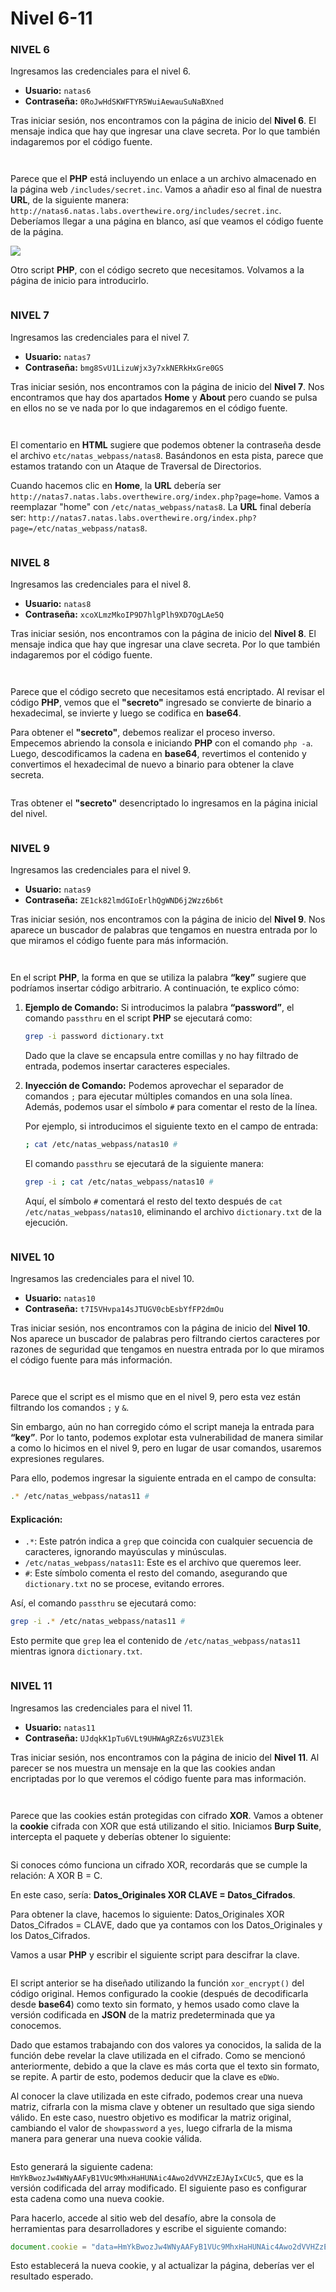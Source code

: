 # Nivel 6-11

### NIVEL 6

Ingresamos las credenciales para el nivel 6.

* **Usuario:** `natas6`
* **Contraseña:** `0RoJwHdSKWFTYR5WuiAewauSuNaBXned`

Tras iniciar sesión, nos encontramos con la página de inicio del **Nivel 6**. El mensaje indica que hay que ingresar una clave secreta. Por lo que también indagaremos por el código fuente.

<figure><img src="../../../.gitbook/assets/image (383).png" alt=""><figcaption></figcaption></figure>

<figure><img src="../../../.gitbook/assets/image (384).png" alt=""><figcaption></figcaption></figure>

Parece que el **PHP** está incluyendo un enlace a un archivo almacenado en la página web `/includes/secret.inc`. Vamos a añadir eso al final de nuestra **URL**, de la siguiente manera: `http://natas6.natas.labs.overthewire.org/includes/secret.inc`. Deberíamos llegar a una página en blanco, así que veamos el código fuente de la página.

&#x20;![](<../../../.gitbook/assets/image (385).png>)

Otro script **PHP**, con el código secreto que necesitamos. Volvamos a la página de inicio para introducirlo.

<figure><img src="../../../.gitbook/assets/image (386).png" alt=""><figcaption></figcaption></figure>

### NIVEL 7

Ingresamos las credenciales para el nivel 7.

* **Usuario:** `natas7`
* **Contraseña:** `bmg8SvU1LizuWjx3y7xkNERkHxGre0GS`

Tras iniciar sesión, nos encontramos con la página de inicio del **Nivel 7**. Nos encontramos que hay dos apartados **Home** y **About** pero cuando se pulsa en ellos no se ve nada por lo que indagaremos en el código fuente.

<figure><img src="../../../.gitbook/assets/Captura de pantalla 2024-08-18 175542.png" alt=""><figcaption></figcaption></figure>

<figure><img src="../../../.gitbook/assets/image (387).png" alt=""><figcaption></figcaption></figure>

El comentario en **HTML** sugiere que podemos obtener la contraseña desde el archivo `etc/natas_webpass/natas8`. Basándonos en esta pista, parece que estamos tratando con un Ataque de Traversal de Directorios.

Cuando hacemos clic en **Home**, la **URL** debería ser `http://natas7.natas.labs.overthewire.org/index.php?page=home`. Vamos a reemplazar "home" con `/etc/natas_webpass/natas8`. La **URL** final debería ser: `http://natas7.natas.labs.overthewire.org/index.php?page=/etc/natas_webpass/natas8`.

<figure><img src="../../../.gitbook/assets/image (388).png" alt=""><figcaption></figcaption></figure>

### NIVEL 8

Ingresamos las credenciales para el nivel 8.

* **Usuario:** `natas8`
* **Contraseña:** `xcoXLmzMkoIP9D7hlgPlh9XD7OgLAe5Q`

Tras iniciar sesión, nos encontramos con la página de inicio del **Nivel 8**. El mensaje indica que hay que ingresar una clave secreta. Por lo que también indagaremos por el código fuente.

<figure><img src="../../../.gitbook/assets/Captura de pantalla 2024-08-18 180218.png" alt=""><figcaption></figcaption></figure>

<figure><img src="../../../.gitbook/assets/image (389).png" alt=""><figcaption></figcaption></figure>

Parece que el código secreto que necesitamos está encriptado. Al revisar el código **PHP**, vemos que el **"secreto"** ingresado se convierte de binario a hexadecimal, se invierte y luego se codifica en **base64**.

Para obtener el **"secreto"**, debemos realizar el proceso inverso. Empecemos abriendo la consola e iniciando **PHP** con el comando `php -a`. Luego, descodificamos la cadena en **base64**, revertimos el contenido y convertimos el hexadecimal de nuevo a binario para obtener la clave secreta.

<figure><img src="../../../.gitbook/assets/image (390).png" alt=""><figcaption></figcaption></figure>

Tras obtener el **"secreto"** desencriptado lo ingresamos en la página inicial del nivel.

<figure><img src="../../../.gitbook/assets/image (391).png" alt=""><figcaption></figcaption></figure>

### NIVEL 9

Ingresamos las credenciales para el nivel 9.

* **Usuario:** `natas9`
* **Contraseña:** `ZE1ck82lmdGIoErlhQgWND6j2Wzz6b6t`

Tras iniciar sesión, nos encontramos con la página de inicio del **Nivel 9**. Nos aparece un buscador de palabras que tengamos en nuestra entrada por lo que miramos el código fuente para más información.

<figure><img src="../../../.gitbook/assets/image (392).png" alt=""><figcaption></figcaption></figure>

<figure><img src="../../../.gitbook/assets/image (393).png" alt=""><figcaption></figcaption></figure>

En el script **PHP**, la forma en que se utiliza la palabra **“key”** sugiere que podríamos insertar código arbitrario. A continuación, te explico cómo:

1.  **Ejemplo de Comando:** Si introducimos la palabra **“password”**, el comando `passthru` en el script **PHP** se ejecutará como:

    ```bash
    grep -i password dictionary.txt
    ```

    Dado que la clave se encapsula entre comillas y no hay filtrado de entrada, podemos insertar caracteres especiales.
2.  **Inyección de Comando:** Podemos aprovechar el separador de comandos `;` para ejecutar múltiples comandos en una sola línea. Además, podemos usar el símbolo `#` para comentar el resto de la línea.

    Por ejemplo, si introducimos el siguiente texto en el campo de entrada:

    ```bash
    ; cat /etc/natas_webpass/natas10 #
    ```

    El comando `passthru` se ejecutará de la siguiente manera:

    ```bash
    grep -i ; cat /etc/natas_webpass/natas10 #
    ```

    Aquí, el símbolo `#` comentará el resto del texto después de `cat /etc/natas_webpass/natas10`, eliminando el archivo `dictionary.txt` de la ejecución.

<figure><img src="../../../.gitbook/assets/image (394).png" alt=""><figcaption></figcaption></figure>

### NIVEL 10

Ingresamos las credenciales para el nivel 10.

* **Usuario:** `natas10`
* **Contraseña:** `t7I5VHvpa14sJTUGV0cbEsbYfFP2dmOu`

Tras iniciar sesión, nos encontramos con la página de inicio del **Nivel 10**. Nos aparece un buscador de palabras pero filtrando ciertos caracteres por razones de seguridad que tengamos en nuestra entrada por lo que miramos el código fuente para más información.

<figure><img src="../../../.gitbook/assets/image (395).png" alt=""><figcaption></figcaption></figure>

<figure><img src="../../../.gitbook/assets/image (396).png" alt=""><figcaption></figcaption></figure>

Parece que el script es el mismo que en el nivel 9, pero esta vez están filtrando los comandos `;` y `&`.

Sin embargo, aún no han corregido cómo el script maneja la entrada para **“key”**. Por lo tanto, podemos explotar esta vulnerabilidad de manera similar a como lo hicimos en el nivel 9, pero en lugar de usar comandos, usaremos expresiones regulares.

Para ello, podemos ingresar la siguiente entrada en el campo de consulta:

```bash
.* /etc/natas_webpass/natas11 #
```

#### Explicación:

* `.*`: Este patrón indica a `grep` que coincida con cualquier secuencia de caracteres, ignorando mayúsculas y minúsculas.
* `/etc/natas_webpass/natas11`: Este es el archivo que queremos leer.
* `#`: Este símbolo comenta el resto del comando, asegurando que `dictionary.txt` no se procese, evitando errores.

Así, el comando `passthru` se ejecutará como:

```bash
grep -i .* /etc/natas_webpass/natas11 #
```

Esto permite que `grep` lea el contenido de `/etc/natas_webpass/natas11` mientras ignora `dictionary.txt`.

<figure><img src="../../../.gitbook/assets/image (397).png" alt=""><figcaption></figcaption></figure>

### NIVEL 11

Ingresamos las credenciales para el nivel 11.

* **Usuario:** `natas11`
* **Contraseña:** `UJdqkK1pTu6VLt9UHWAgRZz6sVUZ3lEk`

Tras iniciar sesión, nos encontramos con la página de inicio del **Nivel 11**. Al parecer se nos muestra un mensaje en la que las cookies andan encriptadas por lo que veremos el código fuente para mas información.

<figure><img src="../../../.gitbook/assets/image (398).png" alt=""><figcaption></figcaption></figure>

<figure><img src="../../../.gitbook/assets/image (399).png" alt=""><figcaption></figcaption></figure>

Parece que las cookies están protegidas con cifrado **XOR**. Vamos a obtener la **cookie** cifrada con XOR que está utilizando el sitio. Iniciamos **Burp Suite**, intercepta el paquete y deberías obtener lo siguiente:

<figure><img src="../../../.gitbook/assets/image (400).png" alt=""><figcaption></figcaption></figure>

Si conoces cómo funciona un cifrado XOR, recordarás que se cumple la relación: A XOR B = C.

En este caso, sería: **Datos\_Originales XOR CLAVE = Datos\_Cifrados**.

Para obtener la clave, hacemos lo siguiente: Datos\_Originales XOR Datos\_Cifrados = CLAVE, dado que ya contamos con los Datos\_Originales y los Datos\_Cifrados.

Vamos a usar **PHP** y escribir el siguiente script para descifrar la clave.

<figure><img src="../../../.gitbook/assets/image (401).png" alt=""><figcaption></figcaption></figure>

El script anterior se ha diseñado utilizando la función `xor_encrypt()` del código original. Hemos configurado la cookie (después de decodificarla desde **base64**) como texto sin formato, y hemos usado como clave la versión codificada en **JSON** de la matriz predeterminada que ya conocemos.

Dado que estamos trabajando con dos valores ya conocidos, la salida de la función debe revelar la clave utilizada en el cifrado. Como se mencionó anteriormente, debido a que la clave es más corta que el texto sin formato, se repite. A partir de esto, podemos deducir que la clave es `eDWo`.

Al conocer la clave utilizada en este cifrado, podemos crear una nueva matriz, cifrarla con la misma clave y obtener un resultado que siga siendo válido. En este caso, nuestro objetivo es modificar la matriz original, cambiando el valor de `showpassword` a `yes`, luego cifrarla de la misma manera para generar una nueva cookie válida.

<figure><img src="../../../.gitbook/assets/image (402).png" alt=""><figcaption></figcaption></figure>

Esto generará la siguiente cadena: `HmYkBwozJw4WNyAAFyB1VUc9MhxHaHUNAic4Awo2dVVHZzEJAyIxCUc5`, que es la versión codificada del array modificado. El siguiente paso es configurar esta cadena como una nueva cookie.

Para hacerlo, accede al sitio web del desafío, abre la consola de herramientas para desarrolladores y escribe el siguiente comando:

```javascript
document.cookie = "data=HmYkBwozJw4WNyAAFyB1VUc9MhxHaHUNAic4Awo2dVVHZzEJAyIxCUc5";
```

Esto establecerá la nueva cookie, y al actualizar la página, deberías ver el resultado esperado.

<figure><img src="../../../.gitbook/assets/image (403).png" alt=""><figcaption></figcaption></figure>
